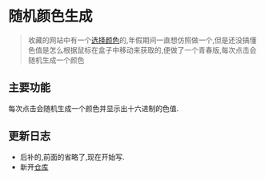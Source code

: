 # 随机颜色生成

> 收藏的网站中有一个[选择颜色](https://color.hailpixel.com/)的,年假期间一直想仿照做一个,但是还没搞懂色值是怎么根据鼠标在盒子中移动来获取的,便做了一个青春版,每次点击会随机生成一个颜色

## 主要功能
每次点击会随机生成一个颜色并显示出十六进制的色值.

## 更新日志
+ 后补的,前面的省略了,现在开始写.
+ 新开[仓库](https://github.com/Goodnight-dearlamb/color.git)
